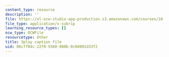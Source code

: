 ```yaml
---
content_type: resource
description: ''
file: https://ol-ocw-studio-app-production.s3.amazonaws.com/courses/18-01sc-single-variable-calculus-fall-2010/86cff04c22f05560880b0c04001d33f2_CMbvq16z0gA.vtt
file_type: application/x-subrip
learning_resource_types: []
ocw_type: OCWFile
resourcetype: Other
title: 3play caption file
uid: 86cff04c-22f0-5560-880b-0c04001d33f2
---
```

